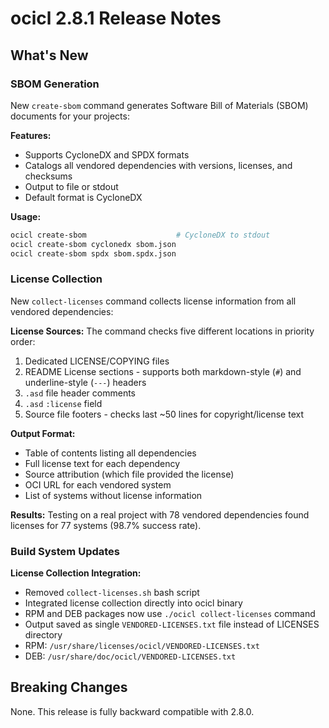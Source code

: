 # ocicl 2.8.1 Release Notes

## What's New

### SBOM Generation

New `create-sbom` command generates Software Bill of Materials (SBOM) documents for your projects:

**Features:**
- Supports CycloneDX and SPDX formats
- Catalogs all vendored dependencies with versions, licenses, and checksums
- Output to file or stdout
- Default format is CycloneDX

**Usage:**
```bash
ocicl create-sbom                    # CycloneDX to stdout
ocicl create-sbom cyclonedx sbom.json
ocicl create-sbom spdx sbom.spdx.json
```

### License Collection

New `collect-licenses` command collects license information from all vendored dependencies:

**License Sources:**
The command checks five different locations in priority order:
1. Dedicated LICENSE/COPYING files
2. README License sections - supports both markdown-style (`#`) and underline-style (`---`) headers
3. `.asd` file header comments
4. `.asd` `:license` field
5. Source file footers - checks last ~50 lines for copyright/license text

**Output Format:**
- Table of contents listing all dependencies
- Full license text for each dependency
- Source attribution (which file provided the license)
- OCI URL for each vendored system
- List of systems without license information

**Results:**
Testing on a real project with 78 vendored dependencies found licenses for 77 systems (98.7% success rate).

### Build System Updates

**License Collection Integration:**
- Removed `collect-licenses.sh` bash script
- Integrated license collection directly into ocicl binary
- RPM and DEB packages now use `./ocicl collect-licenses` command
- Output saved as single `VENDORED-LICENSES.txt` file instead of LICENSES directory
- RPM: `/usr/share/licenses/ocicl/VENDORED-LICENSES.txt`
- DEB: `/usr/share/doc/ocicl/VENDORED-LICENSES.txt`

## Breaking Changes

None. This release is fully backward compatible with 2.8.0.
